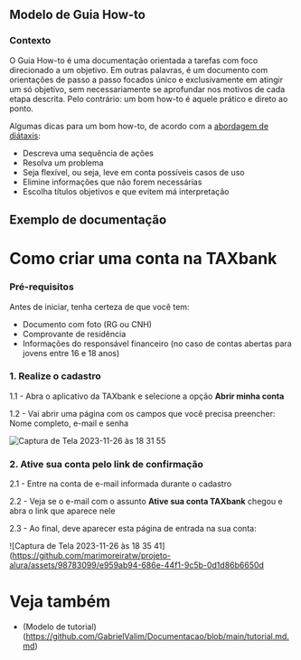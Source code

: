 ## Modelo de Guia How-to

### Contexto 
O Guia How-to é uma documentação orientada a tarefas com foco direcionado a um objetivo. Em outras palavras, é um documento com orientações de passo a passo focados único e exclusivamente em atingir um só objetivo, sem necessariamente se aprofundar nos motivos de cada etapa descrita. Pelo contrário: um bom how-to é aquele prático e direto ao ponto. 

Algumas dicas para um bom how-to, de acordo com a [abordagem de diátaxis](https://diataxis.fr/how-to-guides/):
* Descreva uma sequência de ações 
* Resolva um problema
* Seja flexível, ou seja, leve em conta possíveis casos de uso 
* Elimine informações que não forem necessárias 
* Escolha títulos objetivos e que evitem má interpretação

## Exemplo de documentação 

# Como criar uma conta na TAXbank

### Pré-requisitos

Antes de iniciar, tenha certeza de que você tem: 
* Documento com foto (RG ou CNH)
* Comprovante de residência 
* Informações do responsável financeiro (no caso de contas abertas para jovens entre 16 e 18 anos)

### 1. Realize o cadastro

1.1 - Abra o aplicativo da TAXbank e selecione a opção **Abrir minha conta**

1.2 - Vai abrir uma página com os campos que você precisa preencher: Nome completo, e-mail e senha

![Captura de Tela 2023-11-26 às 18 31 55](https://github.com/marimoreiratw/projeto-alura/assets/98783099/2eb53143-e2e6-4c22-93e3-dd1601003404)



### 2. Ative sua conta pelo link de confirmação 

2.1 - Entre na conta de e-mail informada durante o cadastro

2.2 - Veja se o e-mail com o assunto **Ative sua conta TAXbank** chegou e abra o link que aparece nele 

2.3 - Ao final, deve aparecer esta página de entrada na sua conta: 

![Captura de Tela 2023-11-26 às 18 35 41](https://github.com/marimoreiratw/projeto-alura/assets/98783099/e959ab94-686e-44f1-9c5b-0d1d86b6650d





# Veja também 
* (Modelo de tutorial)(https://github.com/GabrielValim/Documentacao/blob/main/tutorial.md.md)

